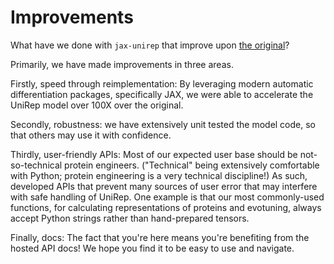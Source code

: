 # Improvements

What have we done with `jax-unirep` that improve upon [the original][theog]?

Primarily, we have made improvements in three areas.

Firstly, speed through reimplementation:
By leveraging modern automatic differentiation packages, specifically JAX,
we were able to accelerate the UniRep model over 100X over the original.

Secondly, robustness:
we have extensively unit tested the model code,
so that others may use it with confidence.

Thirdly, user-friendly APIs:
Most of our expected user base should be not-so-technical protein engineers.
("Technical" being extensively comfortable with Python;
protein engineering is a very technical discipline!)
As such, developed APIs that prevent many sources of user error
that may interfere with safe handling of UniRep.
One example is that our most commonly-used functions,
for calculating representations of proteins and evotuning,
always accept Python strings rather than hand-prepared tensors.

Finally, docs:
The fact that you're here means you're benefiting from the hosted API docs!
We hope you find it to be easy to use and navigate.

[theog]: https://github.com/churchlab/unirep
